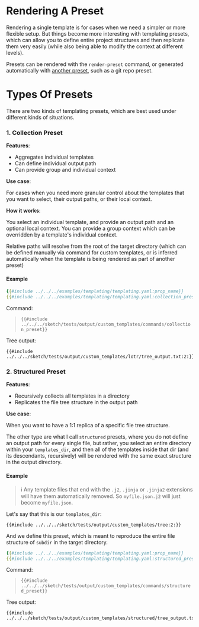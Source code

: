 # Rendering A Preset

Rendering a single template is for cases when we need a simpler or more flexible setup. But things become more interesting with templating presets, which can allow you to define entire project structures and then replicate them very easily (while also being able to modify the context at different levels). 

Presets can be rendered with the `render-preset` command, or generated automatically with [another preset](../presets/git.md#adding-templates), such as a git repo preset.

# Types Of Presets

There are two kinds of templating presets, which are best used under different kinds of situations.

### 1. Collection Preset

**Features**:

- Aggregates individual templates
- Can define individual output path
- Can provide group and individual context

**Use case**:

For cases when you need more granular control about the templates that you want to select, their output paths, or their local context.

**How it works**:

You select an individual template, and provide an output path and an optional local context. You can provide a group context which can be overridden by a template's individual context.

Relative paths will resolve from the root of the target directory (which can be defined manually via command for custom templates, or is inferred automatically when the template is being rendered as part of another preset)

#### Example

```yaml
{{#include ../../../examples/templating/templating.yaml:prop_name}}
{{#include ../../../examples/templating/templating.yaml:collection_preset}}
```

Command:

>`{{#include ../../../sketch/tests/output/custom_templates/commands/collection_preset}}`

Tree output:

```
{{#include ../../../sketch/tests/output/custom_templates/lotr/tree_output.txt:2:}}
```
### 2. Structured Preset

**Features**:

- Recursively collects all templates in a directory
- Replicates the file tree structure in the output path

**Use case**:

When you want to have a 1:1 replica of a specific file tree structure.

The other type are what I call `structured` presets, where you do not define an output path for every single file, but rather, you select an entire directory within your `templates_dir`, and then all of the templates inside that dir (and its descendants, recursively) will be rendered with the same exact structure in the output directory. 

#### Example

>ℹ️ Any template files that end with the `.j2`, `.jinja` or `.jinja2` extensions will have them automatically removed. So `myfile.json.j2` will just become `myfile.json`.

Let's say that this is our `templates_dir`:

```
{{#include ../../../sketch/tests/output/custom_templates/tree:2:}}
```

And we define this preset, which is meant to reproduce the entire file structure of `subdir` in the target directory.

```yaml
{{#include ../../../examples/templating/templating.yaml:prop_name}}
{{#include ../../../examples/templating/templating.yaml:structured_preset}}
```

Command:

>`{{#include ../../../sketch/tests/output/custom_templates/commands/structured_preset}}`

Tree output:

```
{{#include ../../../sketch/tests/output/custom_templates/structured/tree_output.txt:2:}}
```
